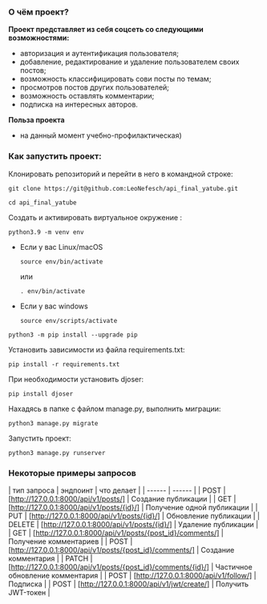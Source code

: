 ### О чём проект?
**Проект представляет из себя соцсеть со следующими возможностями:**
 - авторизация и аутентификация пользователя;
 - добавление, редактирование и удаление пользователем своих постов;
 - возможность классифицировать сови посты по темам;
 - просмотров постов других пользователей;
 - возможность оставлять комментарии;
 - подписка на интересных авторов.

**Польза проекта**
- на данный момент учебно-профилактическая)

### Как запустить проект:

Клонировать репозиторий и перейти в него в командной строке:

```
git clone https://git@github.com:LeoNefesch/api_final_yatube.git
```

```
cd api_final_yatube
```

Cоздать и активировать виртуальное окружение :

```
python3.9 -m venv env
```

* Если у вас Linux/macOS

    ```
    source env/bin/activate
    ```
    или
    ```
    . env/bin/activate
    ```

* Если у вас windows

    ```
    source env/scripts/activate
    ```

```
python3 -m pip install --upgrade pip
```

Установить зависимости из файла requirements.txt:

```
pip install -r requirements.txt
```

При необходимости установить djoser:

```
pip install djoser
```

Нахадясь в папке с файлом manage.py, выполнить миграции:

```
python3 manage.py migrate
```

Запустить проект:

```
python3 manage.py runserver
```

### Некоторые примеры запросов
| тип запроса | эндпоинт | что делает |
| ------ | ------ |
| POST | [http://127.0.0.1:8000/api/v1/posts/] | Создание публикации |
| GET | [http://127.0.0.1:8000/api/v1/posts/{id}/] | Получение одной публикации |
| PUT | [http://127.0.0.1:8000/api/v1/posts/{id}/] | Обновление публикации |
| DELETE | [http://127.0.0.1:8000/api/v1/posts/{id}/] | Удаление публикации |
| GET | [http://127.0.0.1:8000/api/v1/posts/{post_id}/comments/] | Получение  комментариев |
| POST | [http://127.0.0.1:8000/api/v1/posts/{post_id}/comments/] | Создание комментария |
| PATCH | [http://127.0.0.1:8000/api/v1/posts/{post_id}/comments/{id}/] | Частичное обновление комментария |
| POST | [http://127.0.0.1:8000/api/v1/follow/] | Подписка |
| POST | [http://127.0.0.1:8000/api/v1/jwt/create/] | Получить JWT-токен |